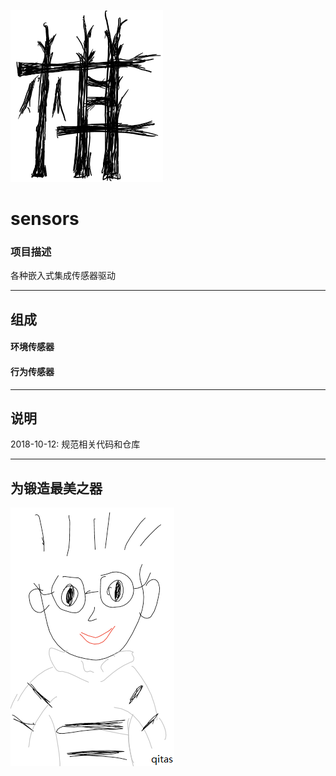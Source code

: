 ﻿[![sites](adv/Qi.png)](http://www.qitas.cn)

# sensors

### 项目描述

各种嵌入式集成传感器驱动

---

## 组成

####  环境传感器



####  行为传感器



---
## 说明

2018-10-12: 规范相关代码和仓库

---
## 为锻造最美之器
[![sites](adv/qitas.png)](http://www.qitas.cn)
